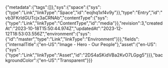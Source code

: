 {"metadata":{"tags":[]},"sys":{"space":{"sys":{"type":"Link","linkType":"Space","id":"eojhq1xf4v9y"}},"type":"Entry","id":"vb3FKrIdGUTcjx3aCRNAb","contentType":{"sys":{"type":"Link","linkType":"ContentType","id":"media"}},"revision":3,"createdAt":"2023-10-18T15:50:44.974Z","updatedAt":"2023-12-12T18:53:03.556Z","environment":{"sys":{"id":"master","type":"Link","linkType":"Environment"}}},"fields":{"internalTitle":{"en-US":"Image - Hero - Our People"},"asset":{"en-US":{"sys":{"type":"Link","linkType":"Asset","id":"2DS4aSKidVBa2KvO7LGpg5"}}},"backgroundColor":{"en-US":"Transparent"}}}